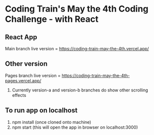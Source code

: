 # Coding Train's May the 4th Coding Challenge - with React

## React App
Main branch live version = https://coding-train-may-the-4th.vercel.app/

## Other version
Pages branch live version = https://coding-train-may-the-4th-pages.vercel.app/

1. Currently version-a and version-b branches do show other scrolling effects

## To run app on localhost
1. npm install (once cloned onto machine)
2. npm start (this will open the app in browser on localhost:3000)